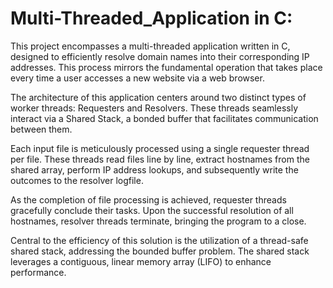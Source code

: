 # Multi-Threaded_Application in C:


This project encompasses a multi-threaded application written in C, designed to efficiently resolve domain names into their corresponding IP addresses. This process mirrors the fundamental operation that takes place every time a user accesses a new website via a web browser.

The architecture of this application centers around two distinct types of worker threads: Requesters and Resolvers. These threads seamlessly interact via a Shared Stack, a bonded buffer that facilitates communication between them.

Each input file is meticulously processed using a single requester thread per file. These threads read files line by line, extract hostnames from the shared array, perform IP address lookups, and subsequently write the outcomes to the resolver logfile.

As the completion of file processing is achieved, requester threads gracefully conclude their tasks. Upon the successful resolution of all hostnames, resolver threads terminate, bringing the program to a close.


Central to the efficiency of this solution is the utilization of a thread-safe shared stack, addressing the bounded buffer problem. The shared stack leverages a contiguous, linear memory array (LIFO) to enhance performance.











